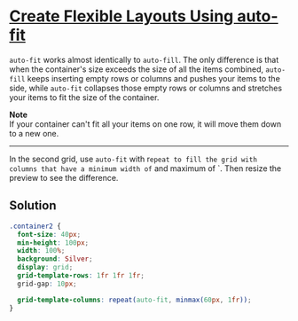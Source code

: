 # [Create Flexible Layouts Using auto-fit](https://learn.freecodecamp.org/responsive-web-design/css-grid/create-flexible-layouts-using-auto-fit)

`auto-fit` works almost identically to `auto-fill`. The only difference is that when the container's size exceeds the size of all the items combined, `auto-fill` keeps inserting empty rows or columns and pushes your items to the side, while `auto-fit` collapses those empty rows or columns and stretches your items to fit the size of the container.

**Note**  
If your container can't fit all your items on one row, it will move them down to a new one.

---

In the second grid, use `auto-fit` with r`epeat to fill the grid with columns that have a minimum width of` and maximum of `. Then resize the preview to see the difference.

## Solution

```css
.container2 {
  font-size: 40px;
  min-height: 100px;
  width: 100%;
  background: Silver;
  display: grid;
  grid-template-rows: 1fr 1fr 1fr;
  grid-gap: 10px;

  grid-template-columns: repeat(auto-fit, minmax(60px, 1fr));
}
```